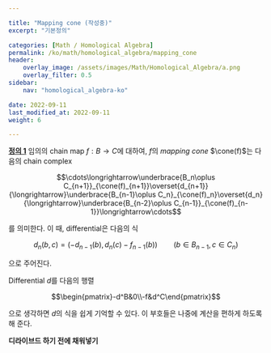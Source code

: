 ```yaml
---

title: "Mapping cone (작성중)"
excerpt: "기본정의"

categories: [Math / Homological Algebra]
permalink: /ko/math/homological_algebra/mapping_cone
header:
    overlay_image: /assets/images/Math/Homological_Algebra/a.png
    overlay_filter: 0.5
sidebar: 
    nav: "homological_algebra-ko"

date: 2022-09-11
last_modified_at: 2022-09-11
weight: 6

---
```


<div class="definition" markdown="1">

<ins id="df1">**정의 1**</ins> 임의의 chain map $f:B\rightarrow C$에 대하여, $f$의 *mapping cone* $\cone(f)$는 다음의 chain complex

$$\cdots\longrightarrow\underbrace{B_n\oplus C_{n+1}}_{\cone(f)_{n+1}}\overset{d_{n+1}}{\longrightarrow}\underbrace{B_{n-1}\oplus C_n}_{\cone(f)_n}\overset{d_n}{\longrightarrow}\underbrace{B_{n-2}\oplus C_{n-1}}_{\cone(f)_{n-1}}\longrightarrow\cdots$$

를 의미한다. 이 때, differential은 다음의 식

$$d_n(b,c)=(-d_{n-1}(b), d_n(c)-f_{n-1}(b))\qquad (b\in B_{n-1},c\in C_n)$$

으로 주어진다. 

</div>

Differential $d$를 다음의 행렬

$$\begin{pmatrix}-d^B&0\\-f&d^C\end{pmatrix}$$

으로 생각하면 $d$의 식을 쉽게 기억할 수 있다. 이 부호들은 나중에 계산을 편하게 하도록 해 준다.

**디라이브드 하기 전에 채워넣기**